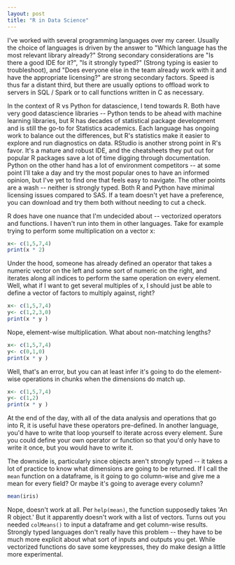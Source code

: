 ```yaml
---
layout: post
title: "R in Data Science"
---
```


  I've worked with several programming languages over my career.  Usually the choice of languages is driven by the answer to "Which language has the most relevant library already?"  Strong secondary considerations are "Is there a good IDE for it?", "Is it strongly typed?" (Strong typing is easier to troubleshoot), and "Does everyone else in the team already work with it and have the appropriate licensing?" are strong secondary factors.  Speed is thus far a distant third, but there are usually options to offload work to servers in SQL / Spark or to call functions written in C as necessary.

  In the context of R vs Python for datascience, I tend towards R. Both have very good datascience libraries -- Python tends to be ahead with machine learning libraries, but R has decades of statistical package development and is still the go-to for Statistics academics.  Each language has ongoing work to balance out the differences, but R's statistics make it easier to explore and run diagnostics on data.  RStudio is another strong point in R's favor. It's a mature and robust IDE, and the cheatsheets they put out for popular R packages save a lot of time digging through documentation.  Python on the other hand has a lot of environment competitors -- at some point I'll take a day and try the most popular ones to have an informed opinion, but I've yet to find one that feels easy to navigate. The other points are a wash -- neither is strongly typed.  Both R and Python have minimal licensing issues compared to SAS. If a team doesn't yet have a preference, you can download and try them both without needing to cut a check.  

  R does have one nuance that I'm undecided about -- vectorized operators and functions.  I haven't run into them in other languages.  Take for example trying to perform some multiplication on a vector x:  
```r 
x<- c(1,5,7,4)
print(x * 2)
```  
  Under the hood, someone has already defined an operator that takes a numeric vector on the left and some sort of numeric on the right, and iterates along all indices to perform the same operation on every element.  Well, what if I want to get several multiples of x, I should just be able to define a vector of factors to multiply against, right?

```r 
x<- c(1,5,7,4)
y<- c(1,2,3,0)
print(x * y )
```  
Nope, element-wise multiplication.  What about non-matching lengths?

```r
x<- c(1,5,7,4)
y<- c(0,1,0)
print(x * y )
```  
Well, that's an error, but you can at least infer it's going to do the element-wise operations in chunks when the dimensions do match up.

```r
x<- c(1,5,7,4)
y<- c(1,2)
print(x * y )
```  
  At the end of the day, with all of the data analysis and operations that go into R, it is useful have these operators pre-defined.  In another language, you'd have to write that loop yourself to iterate across every element.  Sure you could define your own operator or function so that you'd only have to write it once, but you would have to write it.  
  
  The downside is, particularly since objects aren't strongly typed -- it takes a lot of practice to know what dimensions are going to be returned.  If I call the `mean` function on a dataframe, is it going to go column-wise and give me a mean for every field? Or maybe it's going to average every column?
```r
mean(iris)
```
  Nope, doesn't work at all.  Per `help(mean)`, the function supposedly takes 'An R object.' But it apparently doesn't work with a list of vectors.  Turns out you needed `colMeans()` to input a dataframe and get column-wise results.  Strongly typed languages don't really have this problem -- they have to be much more explicit about what sort of inputs and outputs you get.  While vectorized functions do save some keypresses, they do make design a little more experimental.
